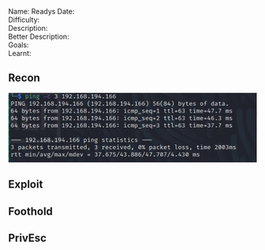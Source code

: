 
Name: Readys
Date:  
Difficulty:  
Description:  
Better Description:  
Goals:  
Learnt:

## Recon

![ping](OS-ProvingGrounds/Readys/Screenshots/ping.png)
	
## Exploit

## Foothold

## PrivEsc

      
